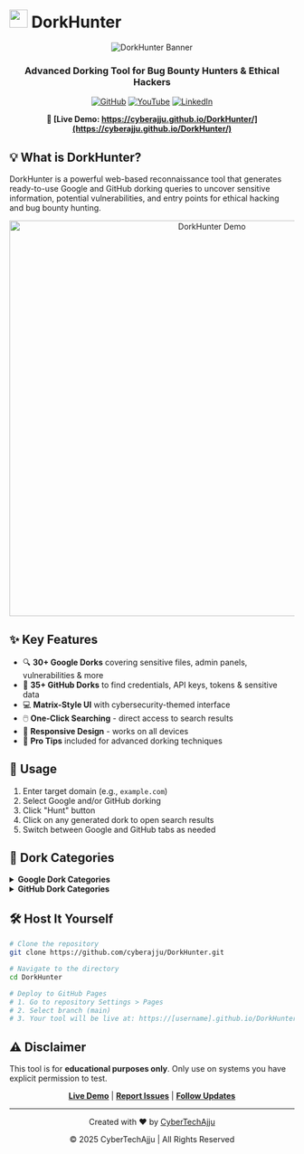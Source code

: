 # <img src="https://raw.githubusercontent.com/cyberajju/drokhunter-assets/main/logo.gif" width="32px"> DorkHunter

<div align="center">

![DorkHunter Banner](https://raw.githubusercontent.com/cyberajju/drokhunter-assets/main/banner.gif)

### Advanced Dorking Tool for Bug Bounty Hunters & Ethical Hackers

[![GitHub](https://img.shields.io/badge/GitHub-CyberTechAjju-181717?style=for-the-badge&logo=github&logoColor=white)](https://github.com/cyberajju)
[![YouTube](https://img.shields.io/badge/YouTube-CyberTechAjju-FF0000?style=for-the-badge&logo=youtube&logoColor=white)](https://www.youtube.com/@cybertechajju)
[![LinkedIn](https://img.shields.io/badge/LinkedIn-Ajay_Meena-0077B5?style=for-the-badge&logo=linkedin&logoColor=white)](https://www.linkedin.com/in/ajay-meena-6b432128a)

**🔗 [Live Demo: https://cyberajju.github.io/DorkHunter/](https://cyberajju.github.io/DorkHunter/)**

</div>

## 💡 What is DorkHunter?

DorkHunter is a powerful web-based reconnaissance tool that generates ready-to-use Google and GitHub dorking queries to uncover sensitive information, potential vulnerabilities, and entry points for ethical hacking and bug bounty hunting.

<div align="center">
<img src="https://raw.githubusercontent.com/cyberajju/drokhunter-assets/main/demo.gif" alt="DorkHunter Demo" width="700px">
</div>

## ✨ Key Features

- 🔍 **30+ Google Dorks** covering sensitive files, admin panels, vulnerabilities & more
- 🔬 **35+ GitHub Dorks** to find credentials, API keys, tokens & sensitive data
- 💻 **Matrix-Style UI** with cybersecurity-themed interface
- 🖱️ **One-Click Searching** - direct access to search results
- 📱 **Responsive Design** - works on all devices
- 💪 **Pro Tips** included for advanced dorking techniques

## 🚀 Usage

1. Enter target domain (e.g., `example.com`)
2. Select Google and/or GitHub dorking
3. Click "Hunt" button
4. Click on any generated dork to open search results
5. Switch between Google and GitHub tabs as needed

## 🔧 Dork Categories

<details>
<summary><b>Google Dork Categories</b></summary>

- Sensitive Files
- Configuration Files
- Database Files
- Login Pages & Admin Panels
- Open Directories
- Exposed Documents
- API Documentation
- Server Status & Errors
- SQL Injection Points
- Test/Staging Environments
- Cloud Storage & More
</details>

<details>
<summary><b>GitHub Dork Categories</b></summary>

- Passwords & Secrets
- Hard-coded Credentials
- API & AWS Keys
- Database Connection Strings
- Private SSH Keys
- Environment Files
- Cloud Configuration
- Platform-specific Tokens
- Infrastructure Info
- Source Code & More
</details>

## 🛠️ Host It Yourself

```bash
# Clone the repository
git clone https://github.com/cyberajju/DorkHunter.git

# Navigate to the directory
cd DorkHunter

# Deploy to GitHub Pages
# 1. Go to repository Settings > Pages
# 2. Select branch (main)
# 3. Your tool will be live at: https://[username].github.io/DorkHunter/
```

## ⚠️ Disclaimer

This tool is for **educational purposes only**. Only use on systems you have explicit permission to test.

<div align="center">

**[Live Demo](https://cyberajju.github.io/DorkHunter/)** | **[Report Issues](https://github.com/cyberajju/DorkHunter/issues)** | **[Follow Updates](https://twitter.com/CyberTechAjju)**

</div>

---

<div align="center">
<p>Created with ❤️ by <a href="https://github.com/cyberajju">CyberTechAjju</a></p>
<p>© 2025 CyberTechAjju | All Rights Reserved</p>
</div> 
